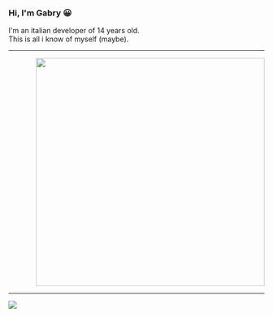<div align="left">
  <div>
    
### Hi, I'm Gabry 😀
I'm an italian developer of 14 years old.  
This is all i know of myself (maybe).
  </div>
</div>

<hr> 
<div align="right"> 
  <a href="https://gabry.ga" target="_blank"><img width="450vh" src="https://github-readme-stats.vercel.app/api?username=NotGabry&theme=dracula&show_icons=true&hide=contribs,prs&width=5000px"></a>
</div>

<hr>

<div align="left">
  <a href="https://discord.com/users/683423964227436576" target="_blank"><img src="https://lanyard.cnrad.dev/api/683423964227436576?idleMessage=Watching+My+Life+In+My+Bed...&bg=282a36&border=10px"></a>
</div>
